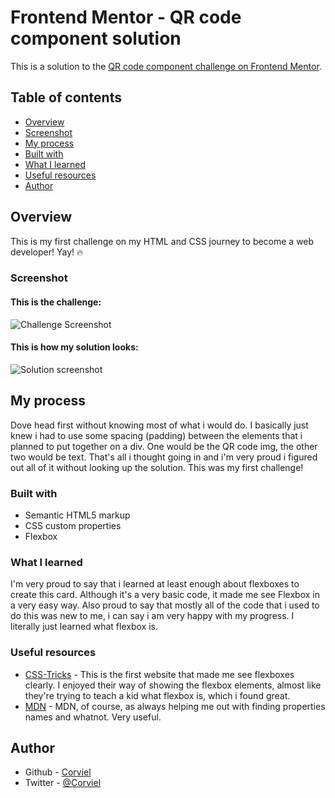 # Frontend Mentor - QR code component solution

This is a solution to the [QR code component challenge on Frontend Mentor](https://www.frontendmentor.io/challenges/qr-code-component-iux_sIO_H).

## Table of contents

  - [Overview](#overview)
  - [Screenshot](#screenshot)
  - [My process](#my-process)
  - [Built with](#built-with)
  - [What I learned](#what-i-learned)
  - [Useful resources](#useful-resources)
  - [Author](#author)

## Overview
  
  This is my first challenge on my HTML and CSS journey to become a web developer! Yay! 🔥

### Screenshot
  #### This is the challenge:
![Challenge Screenshot](https://user-images.githubusercontent.com/92770591/152486024-e2b2218e-c851-4ad7-b338-06bdf2ab3821.png)
  #### This is how my solution looks:
![Solution screenshot](https://user-images.githubusercontent.com/92770591/152485655-977427bb-9236-4fc7-824d-8d1bbb468327.png)

## My process
  
  Dove head first without knowing most of what i would do. I basically just knew i had to use some spacing (padding) between the elements that i planned to put together on a div. One would be the QR code img, the other two would be text. That's all i thought going in and i'm very proud i figured out all of it without looking up the solution. This was my first challenge!

### Built with

  - Semantic HTML5 markup
  - CSS custom properties
  - Flexbox

### What I learned

  I'm very proud to say that i learned at least enough about flexboxes to create this card. Although it's a very basic code, it made me see Flexbox in a very easy way.
  Also proud to say that mostly all of the code that i used to do this was new to me, i can say i am very happy with my progress. I literally just learned what flexbox is.

### Useful resources

  - [CSS-Tricks](https://css-tricks.com/snippets/css/a-guide-to-flexbox/) - This is the first website that made me see flexboxes clearly. I enjoyed their way of showing the flexbox elements, almost like they're trying to teach a kid what flexbox is, which i found great.
  - [MDN](https://developer.mozilla.org/en-US/) - MDN, of course, as always helping me out with finding properties names and whatnot. Very useful.

## Author

  - Github - [Corviel](https://github.com/Corviel)
  - Twitter - [@Corviel](https://www.twitter.com/Corv1el)
